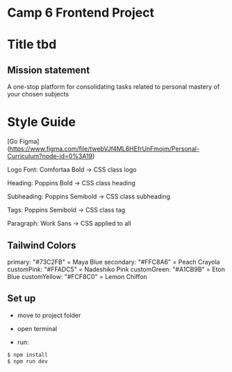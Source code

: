 # Camp 6 Frontend Project

# Title tbd

## Mission statement

A one-stop platform for consolidating tasks related to personal mastery of your chosen subjects

# Style Guide

[Go Figma] (https://www.figma.com/file/twebVJf4ML6HEfrUnFmojm/Personal-Curriculum?node-id=0%3A19)

Logo Font: Comfortaa Bold -> CSS class logo

Heading: Poppins Bold -> CSS class heading

Subheading: Poppins Semibold -> CSS class subheading

Tags: Poppins Semibold -> CSS class tag

Paragraph: Work Sans -> CSS applied to all <p>

## Tailwind Colors

primary: "#73C2FB" = Maya Blue
secondary: "#FFC8A6" = Peach Crayola
customPink: "#FFADC5" = Nadeshiko Pink
customGreen: "#A1CB9B" = Eton Blue
customYellow: "#FCF8C0" = Lemon Chiffon

## Set up

- move to project folder

- open terminal

- run:

```zsh
$ npm install
$ npm run dev
```
